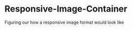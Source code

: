 Responsive-Image-Container
==========================

Figuring our how a responsive image format would look like
